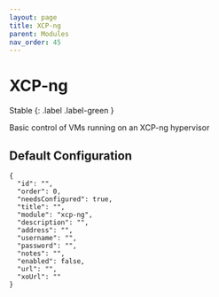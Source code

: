 ```yaml
---
layout: page
title: XCP-ng
parent: Modules
nav_order: 45
---
```


# XCP-ng

Stable
{: .label .label-green }

Basic control of VMs running on an XCP-ng hypervisor

## Default Configuration

```
{
  "id": "",
  "order": 0,
  "needsConfigured": true,
  "title": "",
  "module": "xcp-ng",
  "description": "",
  "address": "",
  "username": "",
  "password": "",
  "notes": "",
  "enabled": false,
  "url": "",
  "xoUrl": ""
}
```
